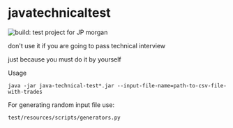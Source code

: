 # javatechnicaltest
<img src="https://travis-ci.org/feech/javatechnicaltest.svg?branch=master" alt="build:">
test project for JP morgan

don't use it if you are going to pass technical interview

just because you must do it by yourself
 
 Usage
 ```
 java -jar java-technical-test*.jar --input-file-name=path-to-csv-file-with-trades
 ```
 
 For generating random input file use:
 ```
 test/resources/scripts/generators.py
```
